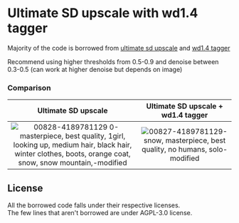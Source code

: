 # Ultimate SD upscale with wd1.4 tagger

Majority of the code is borrowed from [ultimate sd upscale](https://github.com/Coyote-A/ultimate-upscale-for-automatic1111) and [wd1.4 tagger](https://github.com/toriato/stable-diffusion-webui-wd14-tagger)

Recommend using higher thresholds from 0.5-0.9 and denoise between 0.3-0.5 (can work at higher denoise but depends on image)
### Comparison
Ultimate SD upscale        |  Ultimate SD upscale + wd1.4 tagger
:-------------------------:|:-------------------------:
![00828-4189781129 0-masterpiece, best quality, 1girl, looking up, medium hair, black hair, winter clothes, boots, orange coat, snow, snow mountain,-modified](https://user-images.githubusercontent.com/76718358/218207732-87afcd92-0226-4eff-a7e3-db8f3cd20547.jpg) | ![00827-4189781129-snow, masterpiece, best quality, no humans, solo-modified](https://user-images.githubusercontent.com/76718358/218207737-3fd8436e-27d9-4137-b0e8-303d55cd9658.jpg)


## License
All the borrowed code falls under their respective licenses.  
The few lines that aren't borrowed are under AGPL-3.0 license.
